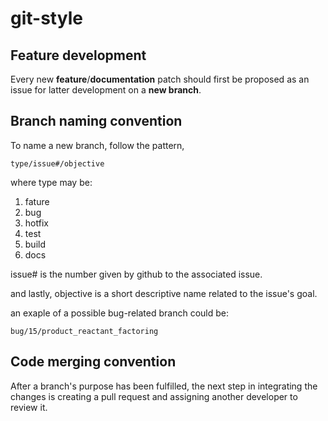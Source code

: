 # git-style

## Feature development

Every new **feature**/**documentation** patch should first be proposed as an issue for latter development on a **new branch**.

## Branch naming convention

To name a new branch, follow the pattern,

```
type/issue#/objective
```

where type may be:
1. fature
2. bug
3. hotfix
4. test
5. build
6. docs

issue# is the number given by github to the associated issue.

and lastly, objective is a short descriptive name related to the issue's goal.

an exaple of a possible bug-related branch could be:

```
bug/15/product_reactant_factoring
```

## Code merging convention

After a branch's purpose has been fulfilled, the next step in integrating the changes is creating a pull request and assigning another developer to review it.